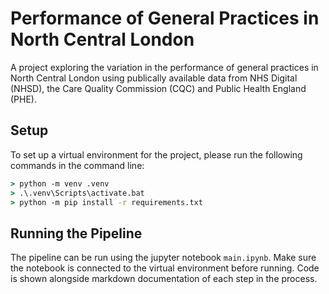 # Performance of General Practices in North Central London

A project exploring the variation in the performance of general practices in North Central London using publically available data from NHS Digital (NHSD), the Care Quality Commission (CQC) and Public Health England (PHE).

## Setup

To set up a virtual environment for the project, please run the following commands in the command line:
```cmd
> python -m venv .venv
> .\.venv\Scripts\activate.bat
> python -m pip install -r requirements.txt
```

## Running the Pipeline

The pipeline can be run using the jupyter notebook `main.ipynb`. 
Make sure the notebook is connected to the virtual environment before running.
Code is shown alongside markdown documentation of each step in the process. 
